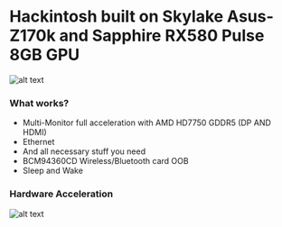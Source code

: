 # Hackintosh built on Skylake Asus-Z170k and Sapphire RX580 Pulse 8GB GPU 
![alt text](https://raw.githubusercontent.com/29satnam/Skylake-RX580-Hackintosh/master/simage.png)

### What works?

  - Multi-Monitor full acceleration with AMD HD7750 GDDR5 (DP AND HDMI)
  - Ethernet
  - And all necessary stuff you need
  - BCM94360CD Wireless/Bluetooth card OOB
  - Sleep and Wake

### Hardware Acceleration
![alt text](https://raw.githubusercontent.com/29satnam/Skylake-RX580-Hackintosh/master/videoprocapp.png)
